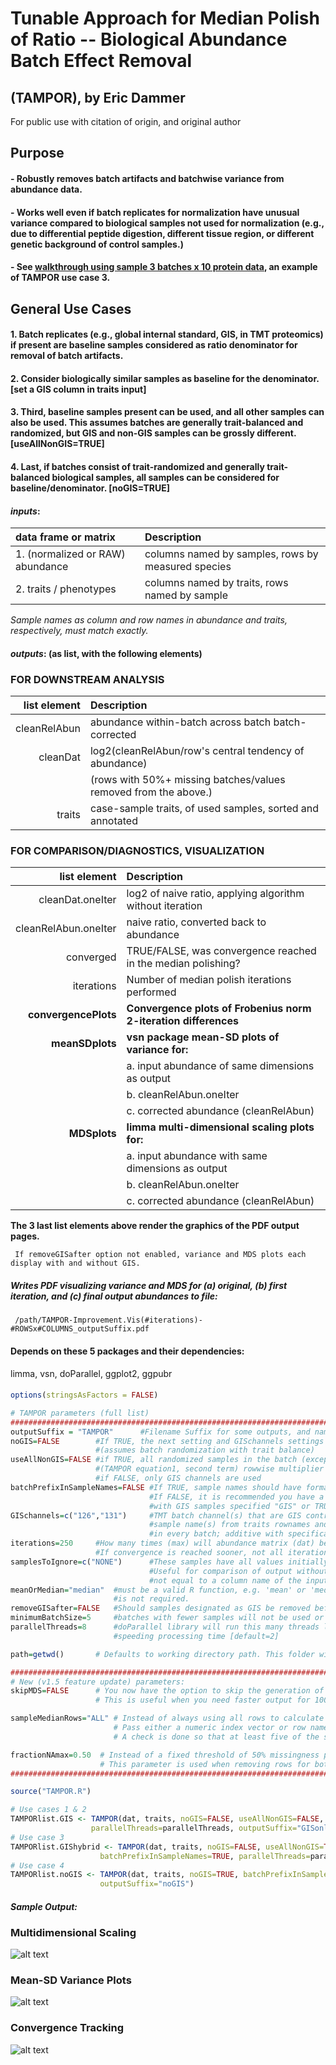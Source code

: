 # Tunable Approach for Median Polish of Ratio -- Biological Abundance Batch Effect Removal
## (TAMPOR), by Eric Dammer
For public use with citation of origin, and original author
####
## Purpose
####
#### - Robustly removes batch artifacts and batchwise variance from abundance data.
#### - Works well even if batch replicates for normalization have unusual variance compared to biological samples not used for normalization (e.g., due to differential peptide digestion, different tissue region, or different genetic background of control samples.)
#### - See <A href="https://github.com/edammer/TAMPOR/blob/master/walkthrough.md">walkthrough using sample 3 batches x 10 protein data</a>, an example of TAMPOR use case 3.
####
## General Use Cases
####
#### 1. Batch replicates (e.g., global internal standard, GIS, in TMT proteomics) if present are baseline samples considered as ratio denominator for removal of batch artifacts.
#### 2. Consider biologically similar samples as baseline for the denominator.    [set a GIS column in traits input]
#### 3. Third, baseline samples present can be used, and all other samples can also be used. This assumes batches are generally trait-balanced and randomized, but GIS and non-GIS samples can be grossly different.    [useAllNonGIS=TRUE]
#### 4. Last, if batches consist of trait-randomized and generally trait-balanced biological samples, all samples can be considered for baseline/denominator.    [noGIS=TRUE]
####
####
####  **_inputs_**: 
| data frame or matrix              | Description                                       |
|:----------------------------------|:--------------------------------------------------|
| 1. (normalized or RAW) abundance  | columns named by samples, rows by measured species|
| 2. traits / phenotypes            | columns named by traits, rows named by sample     |

 *Sample names as column and row names in abundance and traits, respectively, must match exactly.*
####
####  **_outputs_**:  (as list, with the following elements)
####
### FOR DOWNSTREAM ANALYSIS
| list element | Description|
| ------------:|:-----------|
| cleanRelAbun | abundance within-batch across batch batch-corrected|
|     cleanDat | log2(cleanRelAbun/row's central tendency of abundance) |
|              | (rows with 50%+ missing batches/values removed from the above.)|
|       traits | case-sample traits, of used samples, sorted and annotated |
####
### FOR COMPARISON/DIAGNOSTICS, VISUALIZATION
|        list element      | Description|
|     --------------------:|:-----------|
|     cleanDat.oneIter     | log2 of naive ratio, applying algorithm without iteration      |
|     cleanRelAbun.oneIter | naive ratio, converted back to abundance                       |
|     converged            | TRUE/FALSE, was convergence reached in the median polishing?   |
|     iterations           | Number of median polish iterations performed                   |
|     **convergencePlots** | **Convergence plots of Frobenius norm 2-iteration differences**|
|     **meanSDplots**      | **vsn package mean-SD plots of variance for:**                 |
|                          |   a. input abundance of same dimensions as output              |
|                          |   b. cleanRelAbun.oneIter                                      |
|                          |   c. corrected abundance (cleanRelAbun)                        |
|     **MDSplots**         | **limma multi-dimensional scaling plots for:**                 |
|                          |   a. input abundance with same dimensions as output            |
|                          |   b. cleanRelAbun.oneIter                                      |
|                          |   c. corrected abundance (cleanRelAbun)                        |

**The 3 last list elements above render the graphics of the PDF output pages.**

     If removeGISafter option not enabled, variance and MDS plots each display with and without GIS.

##### Writes PDF visualizing variance and MDS for (a) original, (b) first iteration, and (c) final output abundances to file:
     /path/TAMPOR-Improvement.Vis(#iterations)-#ROWSx#COLUMNS_outputSuffix.pdf
     
####
#### Depends on these 5 packages and their dependencies:
 limma, vsn, doParallel, ggplot2, ggpubr
####
```R
options(stringsAsFactors = FALSE)

# TAMPOR parameters (full list)
#####################################################################################
outputSuffix = "TAMPOR"      #Filename Suffix for some outputs, and name of automatically created subfolder for output
noGIS=FALSE        #If TRUE, the next setting and GISchannels settings are ignored, and all samples in each batch are taken as GIS
                   #(assumes batch randomization with trait balance)
useAllNonGIS=FALSE #if TRUE, all randomized samples in the batch (except any that are GIS) are used for step 1b
                   #(TAMPOR equation1, second term) rowwise multiplier calculation
                   #if FALSE, only GIS channels are used
batchPrefixInSampleNames=FALSE #If TRUE, sample names should have format "batch.channel.(...)"
                               #If FALSE, it is recommended you have a GIS column in traits provided,
                               #with GIS samples specified "GIS" or TRUE and other samples NA
GISchannels=c("126","131")     #TMT batch channel(s) that are GIS controls in every batch where they appear, or full unique
                               #sample name(s) from traits rownames and abundance column names. At least one should be present
                               #in every batch; additive with specification of GIS samples in provided traits GIS column.
iterations=250     #How many times (max) will abundance matrix (dat) be subjected to 2-way table median polish?
                   #If convergence is reached sooner, not all iterations will be run.
samplesToIgnore=c("NONE")      #These samples have all values initially set to NA, & are removed from matrices used for visualization.
                               #Useful for comparison of output without known outliers to prior output. If none, specify any string
                               #not equal to a column name of the inputAbundanceCSV; E.g. "NONE"
meanOrMedian="median"  #must be a valid R function, e.g. 'mean' or 'median'; median is recommended unless robustness to outliers
                       #is not required.
removeGISafter=FALSE   #Should samples designated as GIS be removed before visualization of variance and MDS?
minimumBatchSize=5     #batches with fewer samples will not be used or kept in data for batch variance removal [default=5]
parallelThreads=8      #doParallel library will run this many threads locally to split steps 1a and 1b batchwise calculations,
                       #speeding processing time [default=2]

path=getwd()       # Defaults to working directory path. This folder will contain output PDF of visualizations.

###################################################################################
# New (v1.5 feature update) parameters:
skipMDS=FALSE      # You now have the option to skip the generation of MDS plots by setting skipMDS = TRUE.
                   # This is useful when you need faster output for 1000s of samples, or when transposed TAMPOR has more columns than rows, which would cause MDS plotting to fail and abort output.

sampleMedianRows="ALL" # Instead of always using all rows to calculate sample-level medians (for the row‐normalization step), you can now restrict the calculation to a specified subset of rows.
                       # Pass either a numeric index vector or row names; if set to "ALL", the function behaves as before.
                       # A check is done so that at least five of the specified rows survive missingness filtering before proceeding.

fractionNAmax=0.50  # Instead of a fixed threshold of 50% missingness per row, this parameter allows you to define the maximum allowed fraction of missing values in a row.
                    # This parameter is used when removing rows for both the unnormalized and normalized log₂ ratio data.
#####################################################################################

source("TAMPOR.R")

# Use cases 1 & 2
TAMPORlist.GIS <- TAMPOR(dat, traits, noGIS=FALSE, useAllNonGIS=FALSE, GISchannels=c("126","131"),
                  parallelThreads=parallelThreads, outputSuffix="GISonly")
# Use case 3
TAMPORlist.GIShybrid <- TAMPOR(dat, traits, noGIS=FALSE, useAllNonGIS=TRUE,GISchannels=c("126","131"),
                    batchPrefixInSampleNames=TRUE, parallelThreads=parallelThreads, outputSuffix="GIShybrid")
# Use case 4
TAMPORlist.noGIS <- TAMPOR(dat, traits, noGIS=TRUE, batchPrefixInSampleNames=TRUE, parallelThreads=parallelThreads,
                    outputSuffix="noGIS")
```
####
####  **_Sample Output:_**
### Multidimensional Scaling
![alt text](https://github.com/edammer/TAMPOR/blob/master/MDS50batchTMT.jpg "MDS improvement of 50 batch TMT proteomics data")
####
### Mean-SD Variance Plots
![alt text](https://github.com/edammer/TAMPOR/blob/master/meanSD50batchTMT.jpg "Variance removal visualized for same 50 batch TMT proteomics data")
####
### Convergence Tracking
![alt text](https://github.com/edammer/TAMPOR/blob/master/convergence50batchTMT.jpg "Convergence tracked for same 50 batch TMT brain proteome.")
####
